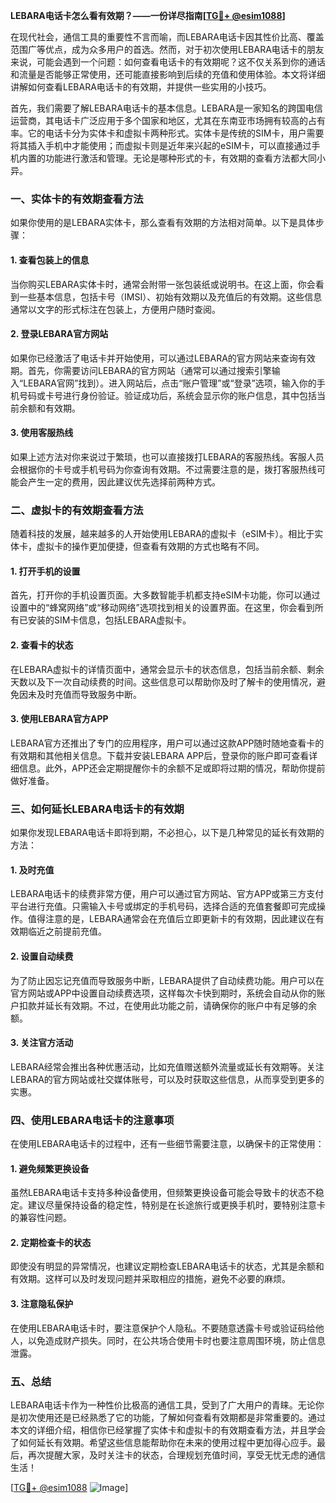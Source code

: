 **LEBARA电话卡怎么看有效期？——一份详尽指南[[TG💪+ @esim1088](https://t.me/s/esim1088)]**

在现代社会，通信工具的重要性不言而喻，而LEBARA电话卡因其性价比高、覆盖范围广等优点，成为众多用户的首选。然而，对于初次使用LEBARA电话卡的朋友来说，可能会遇到一个问题：如何查看电话卡的有效期呢？这不仅关系到你的通话和流量是否能够正常使用，还可能直接影响到后续的充值和使用体验。本文将详细讲解如何查看LEBARA电话卡的有效期，并提供一些实用的小技巧。

首先，我们需要了解LEBARA电话卡的基本信息。LEBARA是一家知名的跨国电信运营商，其电话卡广泛应用于多个国家和地区，尤其在东南亚市场拥有较高的占有率。它的电话卡分为实体卡和虚拟卡两种形式。实体卡是传统的SIM卡，用户需要将其插入手机中才能使用；而虚拟卡则是近年来兴起的eSIM卡，可以直接通过手机内置的功能进行激活和管理。无论是哪种形式的卡，有效期的查看方法都大同小异。

### **一、实体卡的有效期查看方法**

如果你使用的是LEBARA实体卡，那么查看有效期的方法相对简单。以下是具体步骤：

#### **1. 查看包装上的信息**
当你购买LEBARA实体卡时，通常会附带一张包装纸或说明书。在这上面，你会看到一些基本信息，包括卡号（IMSI）、初始有效期以及充值后的有效期。这些信息通常以文字的形式标注在包装上，方便用户随时查阅。

#### **2. 登录LEBARA官方网站**
如果你已经激活了电话卡并开始使用，可以通过LEBARA的官方网站来查询有效期。首先，你需要访问LEBARA的官方网站（通常可以通过搜索引擎输入“LEBARA官网”找到）。进入网站后，点击“账户管理”或“登录”选项，输入你的手机号码或卡号进行身份验证。验证成功后，系统会显示你的账户信息，其中包括当前余额和有效期。

#### **3. 使用客服热线**
如果上述方法对你来说过于繁琐，也可以直接拨打LEBARA的客服热线。客服人员会根据你的卡号或手机号码为你查询有效期。不过需要注意的是，拨打客服热线可能会产生一定的费用，因此建议优先选择前两种方式。

### **二、虚拟卡的有效期查看方法**

随着科技的发展，越来越多的人开始使用LEBARA的虚拟卡（eSIM卡）。相比于实体卡，虚拟卡的操作更加便捷，但查看有效期的方式也略有不同。

#### **1. 打开手机的设置**
首先，打开你的手机设置页面。大多数智能手机都支持eSIM卡功能，你可以通过设置中的“蜂窝网络”或“移动网络”选项找到相关的设置界面。在这里，你会看到所有已安装的SIM卡信息，包括LEBARA虚拟卡。

#### **2. 查看卡的状态**
在LEBARA虚拟卡的详情页面中，通常会显示卡的状态信息，包括当前余额、剩余天数以及下一次自动续费的时间。这些信息可以帮助你及时了解卡的使用情况，避免因未及时充值而导致服务中断。

#### **3. 使用LEBARA官方APP**
LEBARA官方还推出了专门的应用程序，用户可以通过这款APP随时随地查看卡的有效期和其他相关信息。下载并安装LEBARA APP后，登录你的账户即可查看详细信息。此外，APP还会定期提醒你卡的余额不足或即将过期的情况，帮助你提前做好准备。

### **三、如何延长LEBARA电话卡的有效期**

如果你发现LEBARA电话卡即将到期，不必担心，以下是几种常见的延长有效期的方法：

#### **1. 及时充值**
LEBARA电话卡的续费非常方便，用户可以通过官方网站、官方APP或第三方支付平台进行充值。只需输入卡号或绑定的手机号码，选择合适的充值套餐即可完成操作。值得注意的是，LEBARA通常会在充值后立即更新卡的有效期，因此建议在有效期临近之前提前充值。

#### **2. 设置自动续费**
为了防止因忘记充值而导致服务中断，LEBARA提供了自动续费功能。用户可以在官方网站或APP中设置自动续费选项，这样每次卡快到期时，系统会自动从你的账户扣款并延长有效期。不过，在使用此功能之前，请确保你的账户中有足够的余额。

#### **3. 关注官方活动**
LEBARA经常会推出各种优惠活动，比如充值赠送额外流量或延长有效期等。关注LEBARA的官方网站或社交媒体账号，可以及时获取这些信息，从而享受到更多的实惠。

### **四、使用LEBARA电话卡的注意事项**

在使用LEBARA电话卡的过程中，还有一些细节需要注意，以确保卡的正常使用：

#### **1. 避免频繁更换设备**
虽然LEBARA电话卡支持多种设备使用，但频繁更换设备可能会导致卡的状态不稳定。建议尽量保持设备的稳定性，特别是在长途旅行或更换手机时，要特别注意卡的兼容性问题。

#### **2. 定期检查卡的状态**
即使没有明显的异常情况，也建议定期检查LEBARA电话卡的状态，尤其是余额和有效期。这样可以及时发现问题并采取相应的措施，避免不必要的麻烦。

#### **3. 注意隐私保护**
在使用LEBARA电话卡时，要注意保护个人隐私。不要随意透露卡号或验证码给他人，以免造成财产损失。同时，在公共场合使用卡时也要注意周围环境，防止信息泄露。

### **五、总结**

LEBARA电话卡作为一种性价比极高的通信工具，受到了广大用户的青睐。无论你是初次使用还是已经熟悉了它的功能，了解如何查看有效期都是非常重要的。通过本文的详细介绍，相信你已经掌握了实体卡和虚拟卡的有效期查看方法，并且学会了如何延长有效期。希望这些信息能帮助你在未来的使用过程中更加得心应手。最后，再次提醒大家，及时关注卡的状态，合理规划充值时间，享受无忧无虑的通信生活！

[[TG💪+ @esim1088](https://t.me/s/esim1088) ![Image](https://i.postimg.cc/4NQfJmqS/Snipaste-2025-05-13-00-14-12.png)]